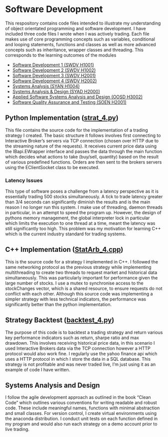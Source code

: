 # Software Development
This respository contains code files intended to illustrate my understanding of object orientated programming and software development. I have included three code files I wrote when I was actively trading. Each file makes use of core programming concepts such as variables, conditional and looping statements, functions and classes as well as more advanced concepts such as inheritance, wrapper classes and threading. This corresponds to the learning outcomes of the modules
- [Software Development 1 (SWDV H1001)](https://www.tudublin.ie/study/modules/swdv-h1001-software-development-1/)
- [Software Development 2 (SWDV H1002)](https://www.tudublin.ie/study/modules/swdv-h1002-software-development-2/)
- [Software Development 3 (SWDV H2001)](https://www.tudublin.ie/study/modules/swdv-h2001-software-development-3/)
- [Software Development 4 (SWDV H2002)](https://www.tudublin.ie/study/modules/swdv-h2002-software-development-4/)
- [Systems Analysis (SYAN H1004)](https://www.tudublin.ie/study/modules/syan-h1004-systems-analysis/)
- [Systems Analysis & Design (SYAD H2000)](https://www.tudublin.ie/study/modules/syad-h2000-systems-analysis--design/)
- [Applied Software Systems Analysis and Design (OOSD H3002)](https://www.tudublin.ie/study/modules/oosd-h3002-applied-software-systems-analysis-and-design/)
- [Software Quality Assurance and Testing (SOEN H2001)](https://www.tudublin.ie/study/modules/soen-h2001-software-quality-assurance-and-testing/)

## Python Implementation ([strat_4.py](strat_4.py))
This file contains the source code for the implementation of a trading strategy I created. The basic structure it follows involves first connecting to Interactive Broker’s servers via TCP connection (chosen over HTTP due to the streaming nature of the requests). It receives current price data using the IBapi.EWrapper interface and passes the data through the main function which decides what actions to take (buy/sell, quantity) based on the result of various predefined functions. Orders are then sent to the brokers servers using the EClientSocket class to be executed. 

### Latency Issues 
This type of software poses a challenge from a latency perspective as it is essentially trading 500 stocks simultaneously. A tick to trade latency greater than 3/4 seconds can significantly diminish the results and is the main reason I no longer run this system. I make use of threading, daemon threads in particular, in an attempt to speed the program up. However, the design of pythons memory management, the global interpreter lock in particular which limits the execution to one thread at a time, meant the latency was still significantly too high. This problem was my motivation for learning C++ which is the current industry standard for trading systems. 

## C++ Implementation ([StatArb_4.cpp](StatArb_4.cpp))
This is the source code for a strategy I implemented in C++. I followed the same networking protocol as the previous strategy while implementing multithreading to create two threads to request market and historical data simultaneously. This was particularly important for performance given the large number of stocks. I use a mutex to synchronise access to the stockChanges vector, which is a shared resource, to ensure requests do not conflict with each other. Although this source code was implementing a simpler strategy with less technical indicators, the performance was significantly better than the python implementation.

## Strategy Backtest ([backtest_4.py](backtest_4.py))
The purpose of this code is to backtest a trading strategy and return various key performance indicators such as return, sharpe ratio and max drawdown. This involves receiving historical price data, in this scenario I used Interactive Brokers data via the TCP connection however a HTTP protocol would also work fine. I regularly use the yahoo finance api which uses a HTTP protocol in which I store the data in a SQL database. This strategy is not profitable and was never traded live, I’m just using it as an example of code I have written.

## Systems Analysis and Design 
I follow the agile development approach as outlined in the book “Clean Code” which outlines various conventions for writing readable and robust code. These include meaningful names, functions with minimal abstraction and small classes. For version control, I create virtual environments using the anaconda distribution. I conduct unit tests on each function defined in my program and would also run each strategy on a demo account prior to live trading.

